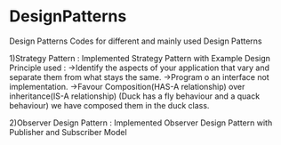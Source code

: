 # DesignPatterns
Design Patterns Codes for different and mainly used Design Patterns

1)Strategy Pattern : Implemented Strategy Pattern with Example 
Design Principle used : 
->Identify the aspects of your application that vary and separate them from what stays the same.
->Program o an interface not implementation.
->Favour Composition(HAS-A relationship) over inheritance(IS-A relationship) (Duck has a fly behaviour and a quack behaviour)
we have composed them in the duck class.

2)Observer Design Pattern : Implemented Observer Design Pattern with Publisher and Subscriber Model

